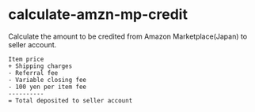 calculate-amzn-mp-credit
========================

Calculate the amount to be credited from Amazon Marketplace(Japan) to seller account.

    Item price
    + Shipping charges
    - Referral fee
    - Variable closing fee
    - 100 yen per item fee
    ----------
    = Total deposited to seller account
